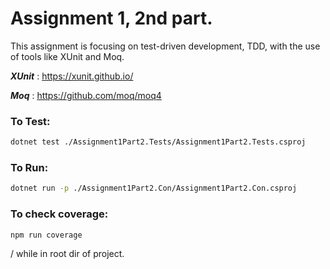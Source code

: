 
# Assignment 1, 2nd part.

This assignment is focusing on test-driven development, TDD, with the use of tools like XUnit and Moq. 

***XUnit***  : https://xunit.github.io/

***Moq***    : https://github.com/moq/moq4




### To Test:

```sh
dotnet test ./Assignment1Part2.Tests/Assignment1Part2.Tests.csproj
```

### To Run:

```sh
dotnet run -p ./Assignment1Part2.Con/Assignment1Part2.Con.csproj
```


### To check coverage:
```sh
npm run coverage
```

/ while in root dir of project.